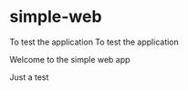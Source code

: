 # simple-web
To test the application
To test the application

Welcome to the simple web app

Just a test
